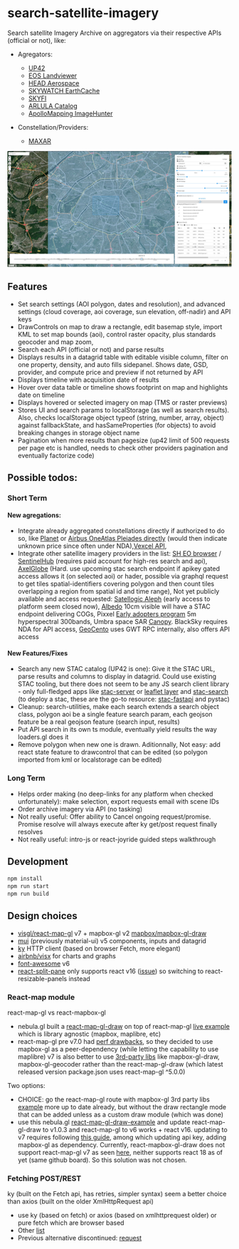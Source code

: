 # search-satellite-imagery
Search satellite Imagery Archive on aggregators via their respective APIs (official or not), like:

 - Agregators: 
   - [UP42](https://console.up42.com/catalog)
   - [EOS Landviewer](https://eos.com/landviewer)
   - [HEAD Aerospace](https://headfinder.head-aerospace.eu/sales)
   - [SKYWATCH EarthCache](https://console.earthcache.com/search-archive)
   - [SKYFI](https://app.skyfi.com/explore)
   - [ARLULA Catalog](https://api.arlula.com/catalog)
   - [ApolloMapping ImageHunter](http://imagehunter.apollomapping.com/)
  
 - Constellation/Providers: 
   - [MAXAR](https://discover.maxar.com) 

![Screenshot](screenshot.jpg)

## Features
 - Set search settings (AOI polygon, dates and resolution), and advanced settings (cloud coverage, aoi coverage, sun elevation, off-nadir) and API keys
 - DrawControls on map to draw a rectangle, edit basemap style, import KML to set map bounds (aoi), control raster opacity, plus standards geocoder and map zoom, 
 - Search each API (official or not) and parse results
 - Displays results in a datagrid table with editable visible column, filter on one property, density, and auto fills sidepanel. Shows date, GSD, provider, and compute price and preview if not returned by API
 - Displays timeline with acquisition date of results
 - Hover over data table or timeline shows footprint on map and highlights date on timeline
 - Displays hovered or selected imagery on map (TMS or raster previews)
 - Stores UI and search params to localStorage (as well as search results). Also, checks localStorage object typeof (string, number, array, object) against fallbackState, and hasSameProperties (for objects) to avoid breaking changes in storage object name 
 - Pagination when more results than pagesize (up42 limit of 500 requests per page etc is handled, needs to check other providers pagination and eventually factorize code)

## Possible todos: 
### Short Term
#### New agregations: 
 - Integrate already aggregated constellations directly if authorized to do so, like [Planet](https://developers.planet.com/docs/apis/data/reference/#tag/Item-Search/operation/ListSearches) or [Airbus OneAtlas Pleiades directly](https://api.oneatlas.airbus.com/guides/oneatlas-data/g-search/) (would then indicate unknown price since often under NDA),[Vexcel API](https://vexcel.atlassian.net/wiki/spaces/APIDOCS/pages/2131886750/FindImagesInPolygon+Service+-+v1.4),
 - Integrate other satellite imagery providers in the list: [SH EO browser](https://apps.sentinel-hub.com/eo-browser)  / [SentinelHub](https://www.sentinel-hub.com/develop/api/) (requires paid account for high-res search and api), [AxelGlobe](https://axelglobe.com/) (Hard. use upcoming stac search endpoint if apikey gated access allows it (on selected aoi) or hader, possible via graphql request to get tiles spatial-identifiers covering polygon and then count tiles overlapping a region from spatial id and time range), Not yet publicly available and access requested: [Satellogic Aleph](https://aleph.satellogic.com/) (early access to platform seem closed now), [Albedo](https://albedo.com/product-specs) 10cm visible will have a STAC endpoint delivering COGs, Pixxel [Early adopters program](https://www.pixxel.space/early-adopter-program) 5m hyperspectral 300bands, Umbra space SAR [Canopy](https://canopy.umbra.space/). BlackSky requires NDA for API access, [GeoCento](https://imagery.geocento.com/) uses GWT RPC internally, also offers API access

#### New Features/Fixes
 - Search any new STAC catalog (UP42 is one): Give it the STAC URL, parse results and columns to display in datagrid. Could use existing STAC tooling, but there does not seem to be any JS search client library - only full-fledged apps like [stac-server](https://github.com/stac-utils/stac-server) or [leaflet layer](https://github.com/stac-utils/stac-layer) and [stac-search](https://github.com/radiantearth/stac-browser/) (to deploy a stac, these are the go-to resource: [stac-fastapi](https://github.com/stac-utils/stac-fastapi) and pystac)
 - Cleanup: search-utilities, make each search extends a search object class, polygon aoi be a single feature search param, each geojson feature be a real geojson feature (search input, results)
 - Put API search in its own ts module, eventually yield results the way loaders.gl does it
 - Remove polygon when new one is drawn. Aditionnally, Not easy: add react state feature to drawcontrol that can be edited (so polygon imported from kml or localstorage can be edited)
### Long Term
 - Helps order making (no deep-links for any platform when checked unfortunately): make selection, export requests email with scene IDs
 - Order archive imagery via API (no tasking)
 - Not really useful: Offer ability to Cancel ongoing request/promise. Promise resolve will always execute after ky get/post request finally resolves
 - Not really useful: intro-js or react-joyride guided steps walkthrough

## Development
```bash
npm install
npm run start
npm run build
```

## Design choices
 - [visgl/react-map-gl](https://github.com/visgl/react-map-gl) v7 + mapbox-gl v2 [mapbox/mapbox-gl-draw](https://github.com/mapbox/mapbox-gl-draw)
 - [mui](https://mui.com/material-ui/getting-started/usage/) (previously material-ui) v5 components, inputs and datagrid
 - [ky](https://github.com/sindresorhus/ky) HTTP client (based on browser Fetch, more elegant)
 - [airbnb/visx](https://github.com/airbnb/visx) for charts and graphs
 - [font-awesome](https://fontawesome.com/icons) v6
 - [react-split-pane](https://github.com/tomkp/react-split-pane)  only supports react v16 ([issue](https://github.com/tomkp/react-split-pane/issues/713)) so switching to react-resizable-panels instead


### React-map module
react-map-gl vs react-mapbox-gl
 - nebula.gl built a [react-map-gl-draw](https://github.com/uber/nebula.gl/tree/master/examples/react-map-gl-draw) on top of react-map-gl [live example](https://nebula.gl/docs/interactive-examples/react-map-gl-draw-example) which is library agnostic (mapbox, maplibre, etc)
 - react-map-gl pre v7.0 had [perf drawbacks](https://github.com/visgl/react-map-gl/issues/1646), so they decided to use mapbox-gl as a peer-dependency (while letting the capability to use maplibre)
v7 is also better to use [3rd-party libs](https://github.com/visgl/react-map-gl/blob/master/docs/whats-new.md) like mapbox-gl-draw, mapbox-gl-geocoder rather than the react-map-gl-draw (which latest released version package.json uses react-map-gl ^5.0.0)

Two options:
 - CHOICE: go the react-map-gl route with mapbox-gl 3rd party libs [example](https://visgl.github.io/react-map-gl/examples/draw-polygon) more up to date already, but without the draw rectangle mode that can be added unless as a custom draw module (which was done)
 - use this nebula.gl [react-map-gl-draw-example](https://nebula.gl/docs/interactive-examples/react-map-gl-draw-example) and update react-map-gl-draw to v1.0.3 and react-map-gl to v6 works + react v16. updating to v7 requires following [this guide](https://github.com/visgl/react-map-gl/blob/master/docs/upgrade-guide.md), among which updating api key, adding mapbox-gl as dependency. Currently, react-mapbox-gl-draw does not support react-map-gl v7 as seen [here](https://github.com/HSLdevcom/jore4/issues/657), neither supports react 18 as of yet (same github board). So this solution was not chosen.


### Fetching POST/REST
ky (built on the Fetch api, has retries, simpler syntax) seem a better choice than axios (built on the older XmlHttpRequest api)

 - use ky (based on fetch) or axios (based on xmlhttprequest older) or pure fetch which are browser based
 - Other [list](https://developer.vonage.com/blog/2020/09/23/5-ways-to-make-http-requests-in-node-js-2020-edition)
 - Previous alternative discontinued: [request](https://nodesource.com/blog/express-going-into-maintenance-mode)
